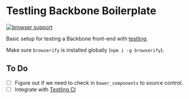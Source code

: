 # Testling Backbone Boilerplate

[![browser support](https://ci.testling.com/nickb1080/testling-backbone-boilerplate.png)
](https://ci.testling.com/nickb1080/testling-backbone-boilerplate)

Basic setup for testing a Backbone front-end with [testling](https://github.com/substack/testling).

Make sure `browserify` is installed globally (`npm i -g browserify`).

## To Do
- [ ] Figure out if we need to check in `bower_components` to source control.
- [ ] Integrate with [Testling CI](http://ci.testling.com)
